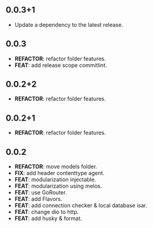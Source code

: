 ## 0.0.3+1

 - Update a dependency to the latest release.

## 0.0.3

 - **REFACTOR**: refactor folder features.
 - **FEAT**: add release scope commitlint.

## 0.0.2+2

 - **REFACTOR**: refactor folder features.

## 0.0.2+1

 - **REFACTOR**: refactor folder features.

## 0.0.2

 - **REFACTOR**: move models folder.
 - **FIX**: add header contenttype agent.
 - **FEAT**: modularization injectable.
 - **FEAT**: modularization using melos.
 - **FEAT**: use GoRouter.
 - **FEAT**: add Flavors.
 - **FEAT**: add connection checker & local database isar.
 - **FEAT**: change dio to http.
 - **FEAT**: add husky & format.

